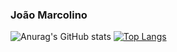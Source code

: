 ###  João Marcolino

<!--
**JMarcolinoGS/JMarcolinoGS** is a ✨ _special_ ✨ repository because its `README.md` (this file) appears on your GitHub profile.

Here are some ideas to get you started:

- 🔭 I’m currently working on ...
- 🌱 I’m currently learning ...
- 👯 I’m looking to collaborate on ...
- 🤔 I’m looking for help with ...
- 💬 Ask me about ...
- 📫 How to reach me: ...
- 😄 Pronouns: ...
- ⚡ Fun fact: ...
-->

![Anurag's GitHub stats](https://github-readme-stats.vercel.app/api?username=Joaomarcolino&show_icons=true&theme=github_dark)
[![Top Langs](https://github-readme-stats.vercel.app/api/top-langs/?username=Joaomarcolino&layout=compact)](https://github.com/Joaomarcolino/github-readme-stats)
